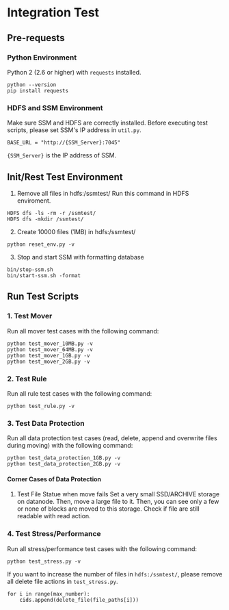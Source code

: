 # Integration Test 


## Pre-requests
### Python Environment
Python 2 (2.6 or higher) with `requests` installed.
```
python --version
pip install requests
```

### HDFS and SSM Environment
Make sure SSM and HDFS are correctly installed. Before executing test scripts, please set SSM's IP address in `util.py`.
```
BASE_URL = "http://{SSM_Server}:7045"
```

`{SSM_Server}` is the IP address of SSM.

## Init/Rest Test Environment
1. Remove all files in hdfs:/ssmtest/
Run this command in HDFS enviroment.
```
HDFS dfs -ls -rm -r /ssmtest/
HDFS dfs -mkdir /ssmtest/
```

2. Create 10000 files (1MB) in hdfs:/ssmtest/

```
python reset_env.py -v
```

3. Stop and start SSM with formatting database

```
bin/stop-ssm.sh
bin/start-ssm.sh -format
```

## Run Test Scripts
### 1. Test Mover
Run all mover test cases with the following command:
```
python test_mover_10MB.py -v
python test_mover_64MB.py -v
python test_mover_1GB.py -v
python test_mover_2GB.py -v
```

### 2. Test Rule
Run all rule test cases with the following command:
```
python test_rule.py -v
```

### 3. Test Data Protection
Run all data protection test cases (read, delete, append and overwrite files during moving) with the following command:
```
python test_data_protection_1GB.py -v
python test_data_protection_2GB.py -v
```

#### Corner Cases of Data Protection

1. Test File Statue when move fails
Set a very small SSD/ARCHIVE storage on datanode. Then, move a large file to it. Then, you can see only a few or none of blocks are moved to this storage. Check if file are still readable with read action.

### 4. Test Stress/Performance
Run all stress/performance test cases with the following command:
```
python test_stress.py -v
```

If you want to increase the number of files in `hdfs:/ssmtest/`, please remove all delete file actions in `test_stress.py`.
```
for i in range(max_number):
    cids.append(delete_file(file_paths[i]))
```

